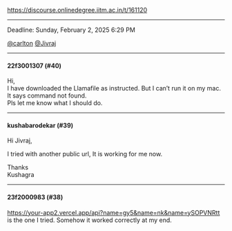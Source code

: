 https://discourse.onlinedegree.iitm.ac.in/t/161120

</p>
<hr/>
<p>Deadline: <span class="discourse-local-date" data-date="2025-02-02" data-email-preview="2025-02-02T18:29:00Z UTC" data-format="LLLL" data-time="23:59:00" data-timezone="Asia/Calcutta">Sunday, February 2, 2025 6:29 PM</span></p>
<p><a class="mention" href="/u/carlton">@carlton</a> <a class="mention" href="/u/jivraj">@Jivraj</a></p><hr>

<h4>22f3001307 (#40)</h4>
<p>Hi,<br/>
I have downloaded the Llamafile as instructed. But I can’t run it on my mac. It says command not found.<br/>
Pls let me know what I should do.</p><hr>

<h4>kushabarodekar (#39)</h4>
<p>Hi Jivraj,</p>
<p>I tried with another public url, It is working for me now.</p>
<p>Thanks<br/>
Kushagra</p><hr>

<h4>23f2000983 (#38)</h4>
<p><a class="onebox" href="https://your-app2.vercel.app/api?name=gy5&amp;name=nk&amp;name=ySOPVNRtt" rel="noopener nofollow ugc" target="_blank">https://your-app2.vercel.app/api?name=gy5&amp;name=nk&amp;name=ySOPVNRtt</a><br/>
is the one I tried. Somehow it worked correctly at my end.